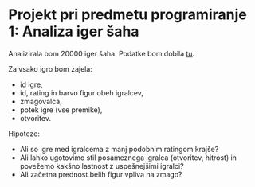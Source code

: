 # Projekt pri predmetu programiranje 1: Analiza iger šaha

Analizirala bom 20000 iger šaha. Podatke bom dobila [tu](https://www.kaggle.com/datasnaek/chess?fbclid=IwAR2Rv919BiSxcg4cfojjplukWl1xpPhtAbJ_oQSw0w7NX1yHIGmdWU8CZRU).

Za vsako igro bom zajela:
* id igre,
* id, rating in barvo figur obeh igralcev,
* zmagovalca,
* potek igre (vse premike),
* otvoritev.

Hipoteze:
* Ali so igre med igralcema z manj podobnim ratingom krajše?
* Ali lahko ugotovimo stil posameznega igralca (otvoritev, hitrost) in povežemo kakšno lastnost z uspešnejšimi igralci?
* Ali začetna prednost belih figur vpliva na zmago?
